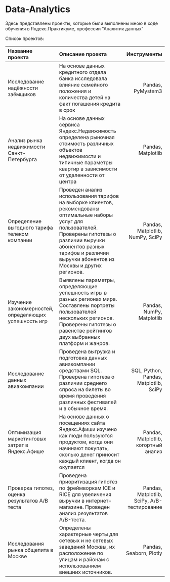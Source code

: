 # Data-Analytics

Здесь представлены проекты, которые были выполнены мною в ходе обучения в Яндекс.Практикуме, профессии "Аналитик данных" 

Список проектов: 


|    **Название проекта**           | **Описание проекта**                                                                                                      | **Инструменты** |
|:----------------------------------|:--------------------------------------------------------------------------------------------------------------------------| ---------------:|
| Исследование надёжности заёмщиков | На основе данных кредитного отдела банка исследовала влияние семейного положения и количества детей на факт погашения кредита в срок|Pandas, PyMystem3|           
|Анализ рынка недвижимости Санкт-Петербурга| На основе данных сервиса Яндекс.Недвижимость определена рыночная стоимость различных объектов недвижимости и типичные параметры квартир в зависимости от удаленности от центра | Pandas, Matplotlib|
|Определение выгодного тарифа телеком компании|Проведен анализ использования тарифов на выборке клиентов, рекомендованы оптимальные наборы услуг для пользователей. Проверены гипотезы о различии выручки абонентов разных тарифов и различии выручки абонентов из Москвы и других регионов.|Pandas, Matplotlib, NumPy, SciPy|
|Изучение закономерностей, определяющих успешность игр|Выявлены параметры, определяющие успешность игры в разных регионах мира. Составлены портреты пользователей нескольких регионов. Проверены гипотезы о равенстве рейтингов двух выбранных платформ и жанров.|Pandas, NumPy, Matplotlib|
|Исследование данных авиакомпании|Проведена выгрузка и подготовка данных авиакомпании средствами SQL. Проверена гипотеза о различии среднего спроса на билеты во время проведения различных фестивалей и в обычное время.|SQL, Python, Pandas, Matplotlib, SciPy|
|Оптимизация маркетинговых затрат в Яндекс.Афише| На основе данных о посещениях сайта Яндекс.Афиши изучено как люди пользуются продуктом, когда они начинают покупать, сколько денег приносит каждый клиент, когда он окупается|Pandas, Matplotlib, когортный анализ|
|Проверка гипотез, оценка результатов A/B теста|Проведена приоритизация гипотез по фреймворкам ICE и RICE для увеличения выручки в интернет-магазине. Проведен анализ результатов A/B-теста.|Pandas, Matplotlib, SciPy, A/B-тестирование|
|Исследования рынка общепита в Москве|Определены характерные черты для сетевых и не сетевых заведений Москвы, их расположение по улицам и районам с использованием  внешних источников.|Pandas, Seaborn, Plotly|
